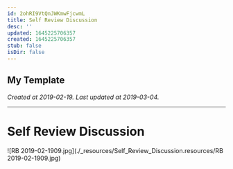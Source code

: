 ```yaml
---
id: 2ohRI9VtQnJWKmwFjcwmL
title: Self Review Discussion
desc: ''
updated: 1645225706357
created: 1645225706357
stub: false
isDir: false
---
```

My Template
---

_Created at 2019-02-19._
_Last updated at 2019-03-04._




---

# Self Review Discussion


![RB 2019-02-1909.jpg](./_resources/Self_Review_Discussion.resources/RB 2019-02-1909.jpg)

